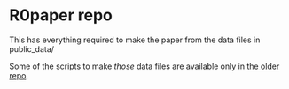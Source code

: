 # R0paper repo

This has everything required to make the paper from the data files in public_data/  

Some of the scripts to make _those_ data files are available only in [the older repo](https://github.com/eliminaterabies/egfR0).
  
